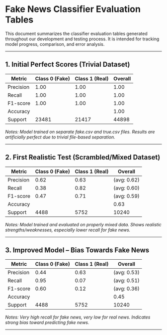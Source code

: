 # Fake News Classifier Evaluation Tables

This document summarizes the classifier evaluation tables generated throughout our development and testing process. It is intended for tracking model progress, comparison, and error analysis.

---

## 1. **Initial Perfect Scores (Trivial Dataset)**

| Metric      | Class 0 (Fake) | Class 1 (Real) | Overall |
|-------------|---------------|---------------|---------|
| Precision   | 1.00          | 1.00          | 1.00    |
| Recall      | 1.00          | 1.00          | 1.00    |
| F1-score    | 1.00          | 1.00          | 1.00    |
| Accuracy    |               |               | 1.00    |
| Support     | 23481         | 21417         | 44898   |

*Notes: Model trained on separate fake.csv and true.csv files. Results are artificially perfect due to trivial file-based separation.*

---

## 2. **First Realistic Test (Scrambled/Mixed Dataset)**

| Metric      | Class 0 (Fake) | Class 1 (Real) | Overall    |
|-------------|---------------|---------------|------------|
| Precision   | 0.62          | 0.63          | (avg: 0.62)|
| Recall      | 0.38          | 0.82          | (avg: 0.60)|
| F1-score    | 0.47          | 0.71          | (avg: 0.59)|
| Accuracy    |               |               | 0.63       |
| Support     | 4488          | 5752          | 10240      |

*Notes: Model trained and evaluated on properly mixed data. Shows realistic strengths/weaknesses, especially lower recall for fake news.*

---

## 3. **Improved Model – Bias Towards Fake News**

| Metric      | Class 0 (Fake) | Class 1 (Real) | Overall    |
|-------------|---------------|---------------|------------|
| Precision   | 0.44          | 0.63          | (avg: 0.53)|
| Recall      | 0.95          | 0.07          | (avg: 0.51)|
| F1-score    | 0.60          | 0.12          | (avg: 0.36)|
| Accuracy    |               |               | 0.45       |
| Support     | 4488          | 5752          | 10240      |

*Notes: Very high recall for fake news, very low for real news. Indicates strong bias toward predicting fake news.*

---